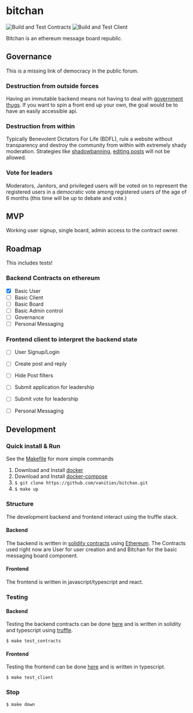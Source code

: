 # bitchan
![Build and Test Contracts](https://github.com/vanities/bitchan/workflows/Build%20and%20Test%20Contracts/badge.svg)
![Build and Test Client](https://github.com/vanities/bitchan/workflows/Build%20and%20Test%20Client/badge.svg)


Bitchan is an ethereum message board republic.


## Governance

This is a missing link of democracy in the public forum.

### Destruction from outside forces
Having an immutable backend means not having to deal with [government thugs](https://kiwifarms.net/threads/battle-for-section-230.70375/). If you want to spin a front end up your own, the goal would be to have an easily accessible api.

### Destruction from within
Typically Benevolent Dictators For Life (BDFL), rule a website without transparency and destroy the community from within with extremely shady moderation. Strategies like [shadowbanning](https://en.wikipedia.org/wiki/Shadow_banning), [editing posts](https://web.archive.org/web/20200419171435/https://www.reddit.com/r/announcements/comments/5frg1n/tifu_by_editing_some_comments_and_creating_an/) will not be allowed.

### Vote for leaders
Moderators, Janitors, and privileged users will be voted on to represent the registered users in a democratic vote among registered users of the age of 6 months (this time will be up to debate and vote.)

## MVP

Working user signup, single board, admin access to the contract owner.

## Roadmap

This includes tests!


### Backend Contracts on ethereum

- [x] Basic User
- [ ] Basic Client
- [ ] Basic Board
- [ ] Basic Admin control
- [ ] Governance
- [ ] Personal Messaging

### Frontend client to interpret the backend state

- [ ] User Signup/Login
- [ ] Create post and reply
- [ ] Hide Post filters
- [ ] Submit application for leadership
- [ ] Submit vote for leadership
- [ ] Personal Messaging


## Development

### Quick install & Run
See the [Makefile](https://github.com/vanities/bitchan/blob/master/Makefile) for more simple commands

1. Download and Install [docker](https://docs.docker.com/get-docker/)
2. Download and Install [docker-compose](https://docs.docker.com/compose/install/)
3. `$ git clone https://github.com/vanities/bitchan.git`
4. `$ make up`


### Structure

The development backend and frontend interact using the truffle stack.

#### Backend

The backend is written in [solidity contracts](https://solidity.readthedocs.io/en/latest/introduction-to-smart-contracts.html) using [Ethereum](https://ethereum.org/). The Contracts used right now are User for user creation and and Bitchan for the basic messaging board component.


#### Frontend

The frontend is written in javascript/typescript and react.


### Testing

#### Backend

Testing the backend contracts can be done [here](https://github.com/vanities/bitchan/tree/master/contracts/test) and is written in solidity and typescript using [truffle](https://www.trufflesuite.com/docs/truffle/testing/testing-your-contracts).

`$ make test_contracts`

#### Frontend

Testing the frontend can be done [here](https://github.com/vanities/bitchan/tree/master/client/tests) and is written in typescript.

`$ make test_client`

### Stop
`$ make down`
